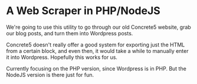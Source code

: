 # A Web Scraper in PHP/NodeJS

We're going to use this utility to go through our old Concrete5 website, grab our blog posts, and turn them into Wordpress posts.

Concrete5 doesn't really offer a good system for exporting just the HTML from a certain block, and even then, it would take a while to manually enter it into Wordpress. Hopefully this works for us.

Currently focusing on the PHP version, since Wordpress is in PHP. But the NodeJS version is there just for fun.